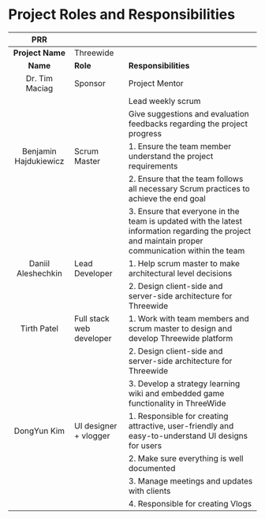 ﻿# Project Roles and Responsibilities

|        **PRR**        |                          |                                                                                                                                                    |
| :-------------------: | ------------------------ | -------------------------------------------------------------------------------------------------------------------------------------------------- |
|   **Project Name**    | Threewide                |                                                                                                                                                    |
|       **Name**        | **Role**                 | **Responsibilities**                                                                                                                               |
|    Dr. Tim Maciag     | Sponsor                  | Project Mentor                                                                                                                                     |
|                       |                          | Lead weekly scrum                                                                                                                                  |
|                       |                          | Give suggestions and evaluation feedbacks regarding the project progress                                                                           |
| Benjamin Hajdukiewicz | Scrum Master             | 1. Ensure the team member understand the project requirements                                                                                      |
|                       |                          | 2. Ensure that the team follows all necessary Scrum practices to achieve the end goal                                                              |
|                       |                          | 3. Ensure that everyone in the team is updated with the latest information regarding the project and maintain proper communication within the team |
|  Daniil Aleshechkin   | Lead Developer           | 1. Help scrum master to make architectural level decisions                                                                                         |
|                       |                          | 2. Design client-side and server-side architecture for Threewide                                                                                   |
|      Tirth Patel      | Full stack web developer | 1. Work with team members and scrum master to design and develop Threewide platform                                                                |
|                       |                          | 2. Design client-side and server-side architecture for Threewide                                                                                   |
|                       |                          | 3. Develop a strategy learning wiki and embedded game functionality in ThreeWide                                                                   |
|      DongYun Kim      | UI designer + vlogger    | 1. Responsible for creating attractive, user-friendly and easy-to-understand UI designs for users                                                  |
|                       |                          | 2. Make sure everything is well documented                                                                                                         |
|                       |                          | 3. Manage meetings and updates with clients                                                                                                        |
|                       |                          | 4. Responsible for creating Vlogs                                                                                                                  |
